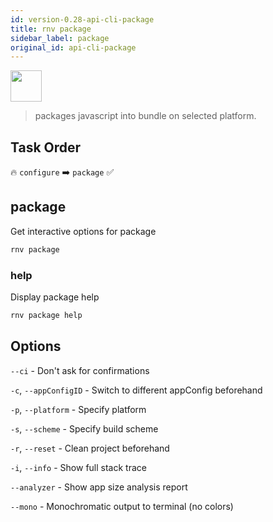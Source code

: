 ```yaml
---
id: version-0.28-api-cli-package
title: rnv package
sidebar_label: package
original_id: api-cli-package
---
```


<img src="https://renative.org/img/ic_cli.png" width=50 height=50 />

> packages javascript into bundle on selected platform.

## Task Order

🔥 `configure` ➡️ `package` ✅

## package

Get interactive options for package

```bash
rnv package
```

### help

Display package help

```bash
rnv package help
```

## Options

`--ci` - Don't ask for confirmations

`-c`, `--appConfigID` - Switch to different appConfig beforehand

`-p`, `--platform` - Specify platform

`-s`, `--scheme` - Specify build scheme

`-r`, `--reset` - Clean project beforehand

`-i`, `--info` - Show full stack trace

`--analyzer` - Show app size analysis report

`--mono` - Monochromatic output to terminal (no colors)
